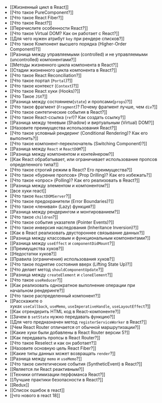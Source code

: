 - [[Жизненный цикл в React]]
- [[Что такое PureComponent?]]
- [[Что такое React Fiber?]]
- [[Что такое React?]]
- [[Перечислите особенности React?]]
- [[Что такое Virtual DOM? Как он работает с React?]]
- [[Для чего нужен атрибут `key` при рендере списков?]]
- [[Что такое Компонент высшего порядка (Higher-Order Component)?]]
- [[Разница между управляемыми (controlled) и не управляемыми (uncontrolled) компонентами?]]
- [[Методы жизненного цикла компонента в React?]]
- [[Стадии жизненного цикла компонента в React?]]
- [[Что такое React Reconciliation?]]
- [[Что такое портал (`Portal`)?]]
- [[Что такое контекст (`Context`)?]]
- [[Что такое React хуки (Hooks)?]]
- [[Что Такое `JSX`?]]
- [[Разница между состоянием(`state`) и пропсами(`props`)?]]
- [[Что такое фрагмент (`Fragment`)? Почему фрагмент лучше, чем `div`?]]
- [[Что такое синтетические события в React?]]
- [[Что такое React-ссылка (`ref`)? Как создать ссылку?]]
- [[Разница между теневым (Shadow) и виртуальным (Virtual) DOM?]]
- [[Назовите преимущества использования React?]]
- [[Что такое условный рендеринг (Conditional Rendering)? Как его выполнить?]]
- [[Что такое компонент-переключатель (Switching Component)?]]
- [[Разница между `React` и `ReactDOM`?]]
- [[Разница между компонентом и контейнером?]]
- [[Как React обрабатывает, или ограничивает использование пропсов определенного типа?]]
- [[Что такое строгий режим в React? Его преимущества?]]
- [[Что такое «бурение пропсов» (Prop Drilling)? Как его избежать?]]
- [[Что такое «опрос» (Polling)? Как его реализовать в React?]]
- [[Разница между элементом и компонентом?]]
- [[все хуки react]]
- [[Что такое `ReactDOMServer`?]]
- [[Что такое предохранители (Error Boundaries)?]]
- [[Что такое «ленивая» (Lazy) функция?]]
- [[Разница между рендерингом и монтированием?]]
- [[Что такое `сhildren`?]]
- [[Что такое события указателя (Pointer Events)?]]
- [[Что такое инверсия наследования (Inheritance Inversion)?]]
- [[Как в React реализовать двустороннее связывание данных?]]
- [[Разница между классовым и функциональным компонентами?]]
- [[Разница между `useEffect` и `componentDidMount`?]]
- [[Преимущества хуков?]]
- [[Недостатки хуков?]]
- [[Правила (ограничения) использования хуков?]]
- [[Что такое поднятие состояния вверх (Lifting State Up)?]]
- [[Что делает метод `shouldComponentUpdate`?]]
- [[Разница между `createElement` и `cloneElement`?]]
- [[Что такое `useReducer`?]]
- [[Как реализовать однократное выполнение операции при начальном рендеринге?]]
- [[Что такое распределенный компонент?]]
- [[Расскажите о хуках `useCallback`, `useMemo`, `useImperativeHandle`, `useLayoutEffect`?]]
- [[Как отрендерить HTML код в React-компоненте?]]
- [[Зачем в `setState` нужно передавать функцию?]]
- [[Для чего предназначен метод `registerServiceWorker` в React?]]
- [[Чем React Router отличается от обычной маршрутизации?]]
- [[Какие хуки были добавлены в React Router версии 5?]]
- [[Как передавать пропсы в React Router?]]
- [[Что такое Reselect и как он работает?]]
- [[Назовите основную цель React Fiber?]]
- [[Какие типы данных может возвращать `render`?]]
- [[Разница между `memo` и `useMemo`?]]
- [[Что такое синтетические события (SyntheticEvent) в React?]]
- [[Является ли React реактивным?]]
- [[Техники оптимизации перфоманса React?]]
- [[Лучшие практики безопасности в React?]]
- [[Redux]]
- [[Список ошибок в react]]
- [[что нового в react 18]]
